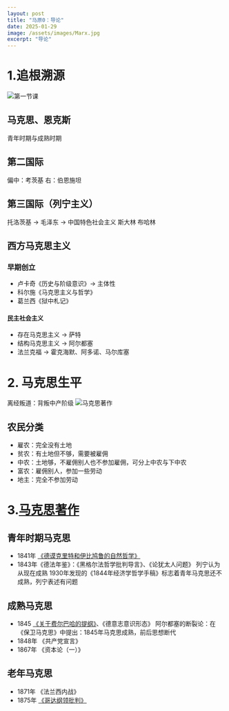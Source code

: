 ```yaml
---
layout: post
title: "马原0：导论"
date: 2025-01-29
image: /assets/images/Marx.jpg
excerpt: "导论"
---
```


# 1.追根溯源

![第一节课](/assets/第一节课.jpg)

## 马克思、恩克斯

青年时期与成熟时期

## 第二国际

偏中：考茨基
右：伯恩施坦

## 第三国际（列宁主义）

托洛茨基 -> 毛泽东 -> 中国特色社会主义
斯大林
布哈林

## 西方马克思主义

### 早期创立

- 卢卡奇《历史与阶级意识》-> 主体性
- 科尔施《马克思主义与哲学》
- 葛兰西《狱中札记》
  
#### 民主社会主义

- 存在马克思主义 -> 萨特
- 结构马克思主义 -> 阿尔都塞
- 法兰克福 -> 霍克海默、阿多诺、马尔库塞

# 2. 马克思生平

离经叛道：背叛中产阶级
![马克思著作](/assets/马克思著作.jpg)

## 农民分类

- 雇农：完全没有土地
- 贫农：有土地但不够，需要被雇佣
- 中农：土地够，不雇佣别人也不参加雇佣，可分上中农与下中农
- 富农：雇佣别人，参加一些劳动
- 地主：完全不参加劳动

# 3.[马克思著作](https://zh.wikipedia.org/wiki/%E5%8D%A1%E5%B0%94%C2%B7%E9%A9%AC%E5%85%8B%E6%80%9D#%E8%91%97%E4%BD%9C) 

## 青年时期马克思

- 1841年 [《德谟克里特和伊比鸠鲁的自然哲学》](https://zh.wikipedia.org/wiki/%E5%BE%B7%E8%AC%A8%E5%85%8B%E5%88%A9%E7%89%B9%E7%9A%84%E8%87%AA%E7%84%B6%E5%93%B2%E5%AD%B8%E5%92%8C%E4%BC%8A%E6%AF%94%E9%B3%A9%E9%AD%AF%E7%9A%84%E8%87%AA%E7%84%B6%E5%93%B2%E5%AD%B8%E4%B9%8B%E5%8D%80%E5%88%A5)
- 1843年《德法年鉴》：《黑格尔法哲学批判导言》、《论犹太人问题》
    列宁认为从现在成熟
    1930年发现的《1844年经济学哲学手稿》标志着青年马克思还不成熟，列宁表述有问题

## 成熟马克思

- 1845 [《关于费尔巴哈的提纲》](https://zh.wikipedia.org/wiki/%E5%85%B3%E4%BA%8E%E8%B4%B9%E5%B0%94%E5%B7%B4%E5%93%88%E7%9A%84%E6%8F%90%E7%BA%B2)、《德意志意识形态》
阿尔都塞的断裂论：在《保卫马克思》中提出：1845年马克思成熟，前后思想断代
- 1848年 《共产党宣言》
- 1867年 《资本论（一）》

## 老年马克思  

- 1871年 《法兰西内战》
- 1875年 [《哥达纲领批判》](https://zh.wikipedia.org/wiki/%E5%93%A5%E8%BE%BE%E7%BA%B2%E9%A2%86%E6%89%B9%E5%88%A4)